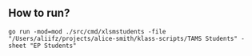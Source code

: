 ## How to run?
```go run -mod=mod ./src/cmd/xlsmstudents -file "/Users/aliifz/projects/alice-smith/klass-scripts/TAMS Students" -sheet "EP Students"```
